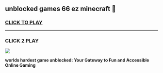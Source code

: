 
## unblocked games 66 ez minecraft 👋
<h3>
<a href="https://premium.freeplayer.one?title=unblocked_games_66_ez_minecraft&ref=12F">CLICK TO PLAY</a></h3>
<hr>

<h3>
<a href="https://premium.freeplayer.one?title=unblocked_games_66_ez_minecraft&ref=12F">CLICK 2 PLAY</a>
  
</h3>

<a href="https://premium.freeplayer.one?title=unblocked_games_66_ez_minecraft&ref=12F/"><img src="https://clearcache.store/games.png"></a>


**worlds hardest game unblocked: Your Gateway to Fun and Accessible Online Gaming**
